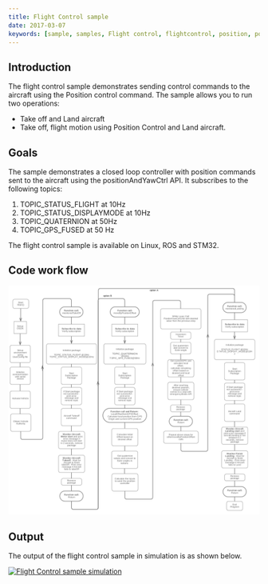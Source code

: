 ```yaml
---
title: Flight Control sample
date: 2017-03-07
keywords: [sample, samples, Flight control, flightcontrol, position, positioncontrol, control]
---
```


## Introduction 

The flight control sample demonstrates sending control commands to the aircraft using the Position control command. The sample allows you to run two operations: 

* Take off and Land aircraft
* Take off, flight motion using Position Control and Land aircraft. 

## Goals 

The sample demonstrates a closed loop controller with position commands sent to the aircraft using the positionAndYawCtrl API. It subscribes to the following topics: 
 
1. TOPIC_STATUS_FLIGHT at 10Hz
2. TOPIC_STATUS_DISPLAYMODE at 10Hz
3. TOPIC_QUATERNION at 50Hz
4. TOPIC_GPS_FUSED at 50 Hz

The flight control sample is available on Linux, ROS and STM32. 

## Code work flow 

[![Flight Control code workflow](../images/samples/flightcontrol_flowchart.jpg)](../images/samples/flightcontrol_flowchart.jpg)

## Output 

The output of the flight control sample in simulation is as shown below. 

[![Flight Control sample simulation](../images/samples/flight_control_loop.gif)](../images/samples/flight_control_loop.gif)
